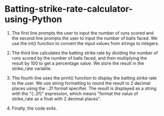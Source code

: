 # Batting-strike-rate-calculator-using-Python

1. The first line prompts the user to input the number of runs scored and the second line prompts the user to input the number of balls faced. We use the int() function to convert the input values from strings to integers.

2. The third line calculates the batting strike rate by dividing the number of runs scored by the number of balls faced, and then multiplying the result by 100 to get a percentage value. We store the result in the strike_rate variable.

3. The fourth line uses the print() function to display the batting strike rate to the user. We use string formatting to round the result to 2 decimal places using the :.2f format specifier. The result is displayed as a string with the "{:.2f}" expression, which means "format the value of strike_rate as a float with 2 decimal places".

4. Finally, the code exits.
